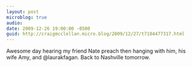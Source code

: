 ```yaml
---
layout: post
microblog: true
audio: 
date: 2009-12-26 19:00:00 -0500
guid: http://craigmcclellan.micro.blog/2009/12/27/t7104477317.html
---
```

Awesome day hearing my friend Nate preach then hanging with him, his wife Amy, and @laurakfagan.  Back to Nashville tomorrow.
